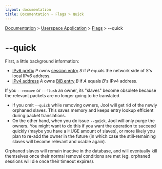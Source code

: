 ```yaml
---
layout: documentation
title: Documentation - Flags > Quick
---
```


[Documentation](doc-index.html) > [Userspace Application](doc-index.html#userspace-application) > [Flags](usr-flags.html) > \--quick

# \--quick

First, a little background information:

* [IPv6 prefix](usr-flags-pool6.html) _P_ owns [session entry](usr-flags-session.html) _S_ if _P_ equals the network side of _S_'s local IPv6 address.
* [IPv4 address](usr-flags-pool4.html) _A_ owns [BIB entry](usr-flags-bib.html) _B_ if _A_ equals _B_'s IPv4 address.

If you `--remove` or `--flush` an owner, its "slaves" become obsolete because the relevant packets are no longer going to be translated.

* If you omit `--quick` while removing owners, Jool will get rid of the newly orphaned slaves. This saves memory and keeps entry lookup efficient during packet translations.
* On the other hand, when you do issue `--quick`, Jool will only purge the owners.  You might want to do this if you want the operation to succeed quickly (maybe you have a HUGE amount of slaves), or more likely you plan to re-add the owner in the future (in which case the still-remaining slaves will become relevant and usable again).

Orphaned slaves will remain inactive in the database, and will eventually kill themselves once their normal removal conditions are met (eg. orphaned sessions will die once their timeout expires).

